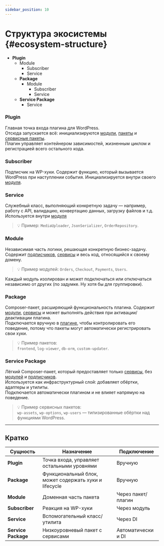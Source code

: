 ```yaml
---
sidebar_position: 10
---
```


# Структура экосистемы {#ecosystem-structure}

- **Plugin**
    - Module
        - Subscriber
        - Service
    - **Package**
        - Module
            - Subscriber
            - Service
    - **Service Package**
        - Service


### Plugin

Главная точка входа плагина для WordPress.  
Отсюда запускается всё: инициализируются [модули](#module), [пакеты](#package) и [сервисные пакеты](#service-package).  
Плагин управляет контейнером зависимостей, жизненным циклом и регистрацией всего остального кода.

### Subscriber

Подписчик на WP-хуки. Содержит функцию, который вызывается WordPress при наступлении события.
Инициализируется внутри своего [модуля](#module).

### Service

Служебный класс, выполняющий конкретную задачу — например, работу с API, валидацию, конвертацию данных, загрузку файлов и т.д.  
Используется внутри [модуля](#module)

> 💡 Пример: `MediaUploader`, `JsonSerializer`, `OrderRepository`.

### Module

Независимая часть логики, решающая конкретную бизнес-задачу.  
Содержит [подписчиков](#subscriber), [сервисы](#service) и весь код, относящийся к своему домену.

> 💡 Пример модулей: `Orders`, `Checkout`, `Payments`, `Users`.

Каждый модуль изолирован и может подключаться или отключаться независимо от других (по задумке. Ну хотя бы для группировки).

### Package

Composer-пакет, расширяющий функциональность плагина.
Содержит [модули](#module), [сервисы](#service) и может выполнять действия при активации/деактивации плагина.  
Подключается вручную в [плагине](#plugin), чтобы контролировать его поведение, потому что пакеты могут автоматически регистрировать свои хуки.

> 💡 Пример пакетов:  
> `frontend`, `log-viewer`, `db-orm`, `custom-updater`.

### Service Package

Лёгкий Composer-пакет, который предоставляет только [сервисы](#service), без [модулей](#module) и [подписчиков](#subscriber).  
Используется как инфраструктурный слой: добавляет обёртки, адаптеры и утилиты.  
Подключается автоматически плагином и не влияет напрямую на поведение.

> 💡 Пример сервисных пакетов:  
> `wp-assets`, `wp-options`, `wp-users` — типизированные обёртки над функциями WordPress.

---

## Кратко

| Сущность | Назначение                                         | Подключение        |
|-----------|----------------------------------------------------|--------------------|
| **Plugin** | Точка входа, управляет остальными уровнями         | Вручную            |
| **Package** | Функциональный блок, может содержать хуки и lifecycle | Вручную            |
| **Module** | Доменная часть пакета                              | Через пакет/плагин |
| **Subscriber** | Реакция на WP-хуки | Через модуль       |
| **Service** | Вспомогательный класс/утилита | Через DI           |
| **Service Package** | Низкоуровневый пакет с сервисами | Автоматически и DI |
